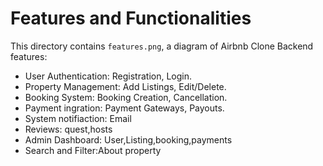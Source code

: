 # Features and Functionalities
This directory contains `features.png`, a diagram of Airbnb Clone Backend features:

- User Authentication: Registration, Login.
- Property Management: Add Listings, Edit/Delete.
- Booking System: Booking Creation, Cancellation.
- Payment ingration: Payment Gateways, Payouts.
- System notifiaction: Email
- Reviews: quest,hosts
- Admin Dashboard: User,Listing,booking,payments
- Search and Filter:About property